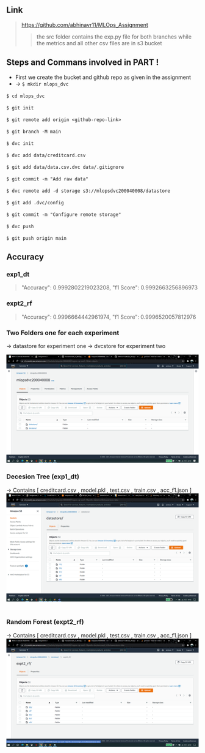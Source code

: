 
 ## Link
>https://github.com/abhinavr11/MLOps_Assignment
>> the src folder contains the exp.py file for both branches while the metrics and all other csv files are in s3 bucket


## Steps and Commans involved in PART !
* First we create the bucket and github repo as given in the assignment
* ->
`$ mkdir mlops_dvc`
 
`$ cd mlops_dvc`

`$ git init`

`$ git remote add origin <github-repo-link>`

`$ git branch -M main`

`$ dvc init `

`$ dvc add data/creditcard.csv`

`$ git add data/data.csv.dvc data/.gitignore `

`$ git commit -m "Add raw data" ` 

`$ dvc remote add -d storage s3://mlopsdvc200040008/datastore`

`$ git add .dvc/config`

`$ git commit -m "Configure remote storage"`

`$ dvc push`

`$ git push origin main`


## Accuracy
### exp1_dt
>"Accuracy": 0.9992802219023208, "f1 Score": 0.9992663256896973

### expt2_rf
>"Accuracy": 0.9996664442961974, "f1 Score": 0.9996520057812976


### Two Folders one for each experiment
-> datastore for experiment one 
-> dvcstore for experiment two

![](images/both.png)
<br>

### Decesion Tree (exp1_dt)
-> Contains [ creditcard.csv , model.pkl , test.csv , train.csv , acc_f1.json ]
![](images/exp1_dt.png)
<br>
<br>
### Random Forest (expt2_rf)
-> Contains [ creditcard.csv , model.pkl , test.csv , train.csv , acc_f1.json ]
![](images/expt2_rf.png)
